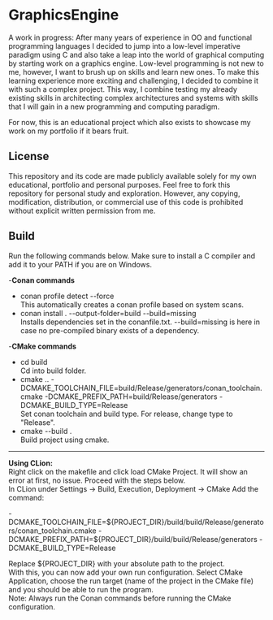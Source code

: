 # GraphicsEngine  
A work in progress: After many years of experience in OO and functional programming languages I decided to jump into a low-level imperative paradigm using C and also take a leap into the world of graphical computing by starting work on a graphics engine. Low-level programming is not new to me, however, I want to brush up on skills and learn new ones. To make this learning experience more exciting and challenging, I decided to combine it with such a complex project. This way, I combine testing my already existing skills in architecting complex architectures and systems with skills that I will gain in a new programming and computing paradigm.

For now, this is an educational project which also exists to showcase my work on my portfolio if it bears fruit.

## License
This repository and its code are made publicly available solely for my own educational, portfolio and personal purposes. 
Feel free to fork this repository for personal study and exploration. 
However, any copying, modification, distribution, or commercial use of this code is prohibited without explicit written permission from me.

## Build
Run the following commands below. Make sure to install a C compiler and add it to your PATH if you are on Windows.

-**Conan commands**
* conan profile detect --force  
 This automatically creates a conan profile based on system scans.
* conan install . --output-folder=build --build=missing  
 Installs dependencies set in the conanfile.txt. --build=missing is here in case no pre-compiled binary exists of a dependency. 

-**CMake commands**
* cd build  
 Cd into build folder.
* cmake .. -DCMAKE_TOOLCHAIN_FILE=build/Release/generators/conan_toolchain.cmake -DCMAKE_PREFIX_PATH=build/Release/generators -DCMAKE_BUILD_TYPE=Release  
 Set conan toolchain and build type. For release, change type to "Release".
* cmake --build .  
 Build project using cmake.
***
**Using CLion:**  
Right click on the makefile and click load CMake Project. It will show an error at first, no issue. Proceed with the steps below.  
In CLion under Settings -> Build, Execution, Deployment -> CMake
Add the command:  

-DCMAKE_TOOLCHAIN_FILE=\${PROJECT_DIR}/build/build/Release/generators/conan_toolchain.cmake -DCMAKE_PREFIX_PATH=\${PROJECT_DIR}/build/build/Release/generators -DCMAKE_BUILD_TYPE=Release  

Replace \${PROJECT_DIR} with your absolute path to the project.  
With this, you can now add your own run configuration. Select CMake Application, choose the run target (name of the project in the CMake file) and you should be able to run the program.  
Note: Always run the Conan commands before running the CMake configuration.